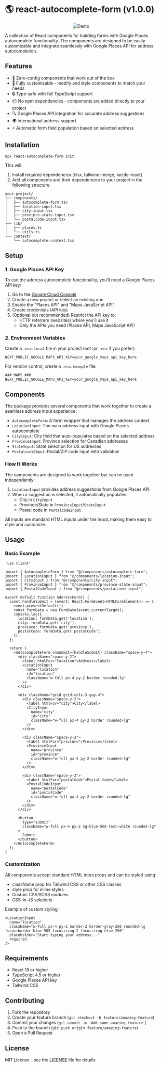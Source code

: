 # 🌎 react-autocomplete-form (v1.0.0)

<div align="center">
  <img src="/demo/demo.gif" alt="Demo" />
</div>

A collection of React components for building forms with Google Places autocomplete functionality. The components are designed to be easily customizable and integrate seamlessly with Google Places API for address autocompletion.

## Features

- 🎯 Zero-config components that work out of the box
- 🎨 Fully customizable - modify and style components to match your needs
- 🔒 Type-safe with full TypeScript support
- 📦 No npm dependencies - components are added directly to your project
- 🔍 Google Places API integration for accurate address suggestions
- 🌍 International address support
- ⚡️ Automatic form field population based on selected address

## Installation

```bash
npx react-autocomplete-form init
```

This will:
1. Install required dependencies (clsx, tailwind-merge, lucide-react)
2. Add all components and their dependencies to your project in the following structure:
```
your-project/
├── components/
│   ├── autocomplete-form.tsx
│   ├── location-input.tsx
│   ├── city-input.tsx
│   ├── province-state-input.tsx
│   └── postalcode-input.tsx
├── lib/
│   ├── places.ts
│   └── utils.ts
└── context/
    └── autocomplete-context.tsx
```

## Setup

### 1. Google Places API Key

To use the address autocomplete functionality, you'll need a Google Places API key:

1. Go to the [Google Cloud Console](https://console.cloud.google.com/)
2. Create a new project or select an existing one
3. Enable the "Places API" and "Maps JavaScript API"
4. Create credentials (API key)
5. (Optional but recommended) Restrict the API key to:
   - HTTP referrers (websites) where you'll use it
   - Only the APIs you need (Places API, Maps JavaScript API)

### 2. Environment Variables

Create a `.env.local` file in your project root (or `.env` if you prefer):

```env
NEXT_PUBLIC_GOOGLE_MAPS_API_KEY=your_google_maps_api_key_here
```

For version control, create a `.env.example` file:

```env
### MAPS ###
NEXT_PUBLIC_GOOGLE_MAPS_API_KEY=your_google_maps_api_key_here
```

## Components

The package provides several components that work together to create a seamless address input experience:

- `AutocompleteForm`: A form wrapper that manages the address context
- `LocationInput`: The main address input with Google Places autocomplete
- `CityInput`: City field that auto-populates based on the selected address
- `ProvinceInput`: Province selection for Canadian addresses
- `StateInput`: State selection for US addresses
- `PostalcodeInput`: Postal/ZIP code input with validation

### How It Works

The components are designed to work together but can be used independently:

1. `LocationInput` provides address suggestions from Google Places API
2. When a suggestion is selected, it automatically populates:
   - City in `CityInput`
   - Province/State in `ProvinceInput`/`StateInput`
   - Postal code in `PostalcodeInput`

All inputs are standard HTML inputs under the hood, making them easy to style and customize.

## Usage

### Basic Example

```tsx
'use client'

import { AutocompleteForm } from "@/components/autocomplete-form";
import { LocationInput } from "@/components/location-input";
import { CityInput } from "@/components/city-input";
import { ProvinceInput } from "@/components/province-state-input";
import { PostalCodeInput } from "@/components/postalcode-input";

export default function AddressForm() {
  const handleSubmit = (event: React.FormEvent<HTMLFormElement>) => {
    event.preventDefault();
    const formData = new FormData(event.currentTarget);
    console.log({
      location: formData.get('location'),
      city: formData.get('city'),
      province: formData.get('province'),
      postalCode: formData.get('postalCode'),
    });
  };

  return (
    <AutocompleteForm onSubmit={handleSubmit} className="space-y-4">
      <div className="space-y-2">
        <label htmlFor="location">Address</label>
        <LocationInput 
          name="location" 
          id="location"
          className="w-full px-4 py-2 border rounded-lg" 
        />
      </div>

      <div className="grid grid-cols-3 gap-4">
        <div className="space-y-2">
          <label htmlFor="city">City</label>
          <CityInput 
            name="city" 
            id="city"
            className="w-full px-4 py-2 border rounded-lg" 
          />
        </div>

        <div className="space-y-2">
          <label htmlFor="province">Province</label>
          <ProvinceInput 
            name="province" 
            id="province"
            className="w-full px-4 py-2 border rounded-lg" 
          />
        </div>

        <div className="space-y-2">
          <label htmlFor="postalCode">Postal Code</label>
          <PostalCodeInput 
            name="postalCode" 
            id="postalCode"
            className="w-full px-4 py-2 border rounded-lg" 
          />
        </div>
      </div>

      <button 
        type="submit"
        className="w-full px-4 py-2 bg-blue-500 text-white rounded-lg"
      >
        Submit
      </button>
    </AutocompleteForm>
  );
}
```

### Customization

All components accept standard HTML input props and can be styled using:
- className prop for Tailwind CSS or other CSS classes
- style prop for inline styles
- Custom CSS/SCSS modules
- CSS-in-JS solutions

Example of custom styling:

```tsx
<LocationInput 
  name="location"
  className="w-full px-4 py-2 border-2 border-gray-200 rounded-lg focus:border-blue-500 focus:ring-2 focus:ring-blue-200"
  placeholder="Start typing your address..."
  required
/>
```

## Requirements

- React 18 or higher
- TypeScript 4.5 or higher
- Google Places API key
- Tailwind CSS

## Contributing

1. Fork the repository
2. Create your feature branch (`git checkout -b feature/amazing-feature`)
3. Commit your changes (`git commit -m 'Add some amazing feature'`)
4. Push to the branch (`git push origin feature/amazing-feature`)
5. Open a Pull Request

## License

MIT License - see the [LICENSE](LICENSE) file for details
